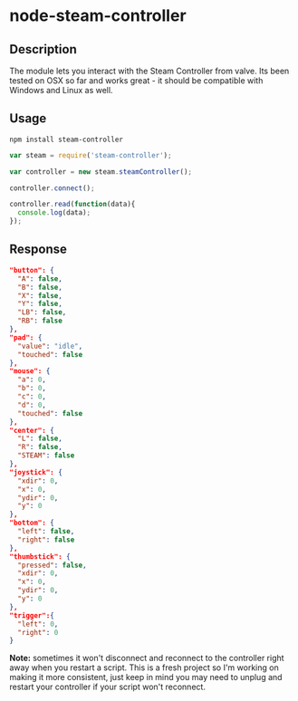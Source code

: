 # node-steam-controller

## Description

  The module lets you interact with the Steam Controller from valve. Its been tested on OSX so far and works great - it should be compatible with Windows and Linux as well.

## Usage

```
npm install steam-controller
```

```js
var steam = require('steam-controller');

var controller = new steam.steamController();

controller.connect();

controller.read(function(data){
  console.log(data);
});

```

## Response

```json
"button": {
  "A": false,
  "B": false,
  "X": false,
  "Y": false,
  "LB": false,
  "RB": false
},
"pad": {
  "value": "idle",
  "touched": false
},
"mouse": {
  "a": 0,
  "b": 0,
  "c": 0,
  "d": 0,
  "touched": false
},
"center": {
  "L": false,
  "R": false,
  "STEAM": false
},
"joystick": {
  "xdir": 0,
  "x": 0,
  "ydir": 0,
  "y": 0
},
"bottom": {
  "left": false,
  "right": false
},
"thumbstick": {
  "pressed": false,
  "xdir": 0,
  "x": 0,
  "ydir": 0,
  "y": 0
},
"trigger":{
  "left": 0,
  "right": 0
}
```


**Note:** sometimes it won't disconnect and reconnect to the controller right away when you restart a script. This is a fresh project so I'm working on making it more consistent, just keep in mind you may need to unplug and restart your controller if your script won't reconnect.

